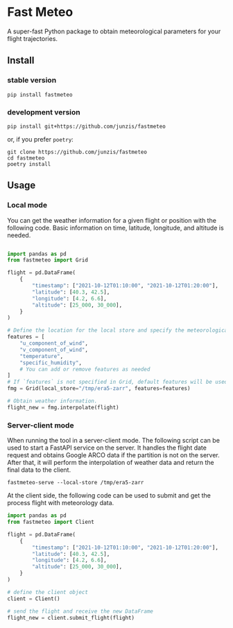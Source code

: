 # Fast Meteo

A super-fast Python package to obtain meteorological parameters for your flight trajectories.

## Install

### stable version

```
pip install fastmeteo

```

### development version

```
pip install git+https://github.com/junzis/fastmeteo
```

or, if you prefer `poetry`:

```
git clone https://github.com/junzis/fastmeteo
cd fastmeteo
poetry install
```

## Usage

### Local mode

You can get the weather information for a given flight or position with the following code. Basic information on time, latitude, longitude, and altitude is needed.

```python

import pandas as pd
from fastmeteo import Grid

flight = pd.DataFrame(
    {
        "timestamp": ["2021-10-12T01:10:00", "2021-10-12T01:20:00"],
        "latitude": [40.3, 42.5],
        "longitude": [4.2, 6.6],
        "altitude": [25_000, 30_000],
    }
)

# Define the location for the local store and specify the meteorological features you're interested in
features = [
    "u_component_of_wind",
    "v_component_of_wind",
    "temperature",
    "specific_humidity",
    # You can add or remove features as needed
]
# If `features` is not specified in Grid, default features will be used.
fmg = Grid(local_store="/tmp/era5-zarr", features=features)

# Obtain weather information. 
flight_new = fmg.interpolate(flight)

```

### Server-client mode

When running the tool in a server-client mode. The following script can be used to start a FastAPI service on the server. It handles the flight date request and obtains Google ARCO data if the partition is not on the server. After that, it will perform the interpolation of weather data and return the final data to the client.

```
fastmeteo-serve --local-store /tmp/era5-zarr
```

At the client side, the following code can be used to submit and get the process flight with meteorology data.

```python
import pandas as pd
from fastmeteo import Client

flight = pd.DataFrame(
    {
        "timestamp": ["2021-10-12T01:10:00", "2021-10-12T01:20:00"],
        "latitude": [40.3, 42.5],
        "longitude": [4.2, 6.6],
        "altitude": [25_000, 30_000],
    }
)

# define the client object
client = Client()

# send the flight and receive the new DataFrame
flight_new = client.submit_flight(flight)
```
